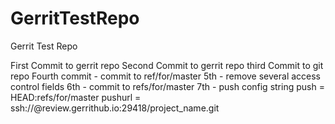 GerritTestRepo
==============

Gerrit Test Repo

First Commit to gerrit repo
Second Commit to gerrit repo
third Commit to git repo
Fourth commit - commit to ref/for/master
5th - remove several access control fields
6th - commit to refs/for/master
7th - push config string
push = HEAD:refs/for/master
pushurl = ssh://<user name>@review.gerrithub.io:29418/project_name.git

